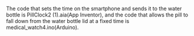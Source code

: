 The code that sets the time on the smartphone and sends it to the water bottle is PillClock2 (1).aia(App Inventor), and the code that allows the pill to fall down from the water bottle lid at a fixed time is medical_watch4.ino(Arduino).
